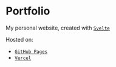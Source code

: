 # Portfolio

My personal website, created with [`Svelte`](https://github.com/sveltejs/cli)

Hosted on:

- [`GitHub Pages`](https://jediela.github.io)
- [`Vercel`](https://jedielantalan.vercel.app/)
